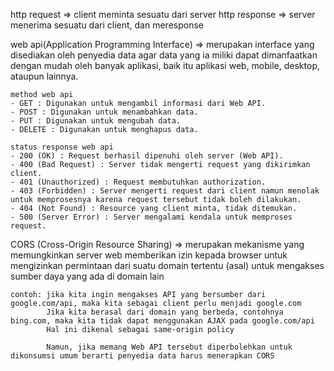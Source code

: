 http request => client meminta sesuatu dari server
http response => server menerima sesuatu dari client, dan meresponse

web api(Application Programming Interface) => merupakan interface yang disediakan oleh penyedia data
    agar data yang ia miliki dapat dimanfaatkan dengan mudah oleh banyak aplikasi, 
    baik itu aplikasi web, mobile, desktop, ataupun lainnya.

    method web api
    - GET : Digunakan untuk mengambil informasi dari Web API.
    - POST : Digunakan untuk menambahkan data.
    - PUT : Digunakan untuk mengubah data.
    - DELETE : Digunakan untuk menghapus data.

    status response web api
    - 200 (OK) : Request berhasil dipenuhi oleh server (Web API).
    - 400 (Bad Request) : Server tidak mengerti request yang dikirimkan client.
    - 401 (Unauthorized) : Request membutuhkan authorization.
    - 403 (Forbidden) : Server mengerti request dari client namun menolak untuk memprosesnya karena request tersebut tidak boleh dilakukan.
    - 404 (Not Found) : Resource yang client minta, tidak ditemukan.
    - 500 (Server Error) : Server mengalami kendala untuk memproses request.

CORS (Cross-Origin Resource Sharing) => merupakan mekanisme yang memungkinkan server web memberikan izin kepada browser
    untuk mengizinkan permintaan dari suatu domain tertentu (asal) untuk mengakses sumber daya yang ada di domain lain

    contoh: jika kita ingin mengakses API yang bersumber dari google.com/api, maka kita sebagai client perlu menjadi google.com
            Jika kita berasal dari domain yang berbeda, contohnya bing.com, maka kita tidak dapat menggunakan AJAX pada google.com/api
            Hal ini dikenal sebagai same-origin policy

            Namun, jika memang Web API tersebut diperbolehkan untuk dikonsumsi umum berarti penyedia data harus menerapkan CORS
